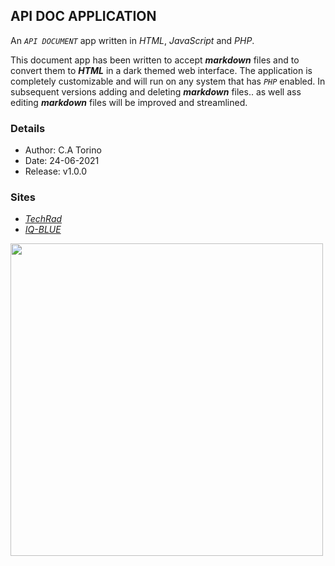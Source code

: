 
## API DOC APPLICATION

An *`API DOCUMENT`* app written in *HTML*, *JavaScript* and *PHP*.

This document app has been written to accept **_markdown_** files and to convert them to **_HTML_** in a dark themed web interface.
The application is completely customizable and will run on any system that has *`PHP`* enabled.
In subsequent versions adding and deleting **_markdown_** files.. as well ass editing **_markdown_** files will be improved and streamlined.


### Details
- Author: C.A Torino
- Date: 24-06-2021
- Release: v1.0.0

### Sites

- *[TechRad](https://www.techrad.co.za)*
- *[IQ-BLUE](https://iq-blue.com)*

[<img src="assets/img/videos/Programmers.gif" width="500"/>](assets/img/videos/Programmers.gif)